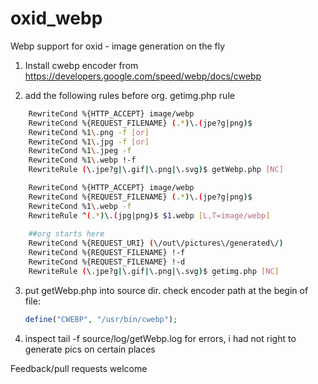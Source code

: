 # oxid_webp
Webp support for oxid - image generation on the fly 

1. Install cwebp encoder from https://developers.google.com/speed/webp/docs/cwebp

2. add the following rules before org. getimg.php rule

```bash
    RewriteCond %{HTTP_ACCEPT} image/webp 
    RewriteCond %{REQUEST_FILENAME} (.*)\.(jpe?g|png)$ 
    RewriteCond %1\.png -f [or]
    RewriteCond %1\.jpg -f [or]
    RewriteCond %1\.jpeg -f
    RewriteCond %1\.webp !-f
    RewriteRule (\.jpe?g|\.gif|\.png|\.svg)$ getWebp.php [NC]

    RewriteCond %{HTTP_ACCEPT} image/webp 
    RewriteCond %{REQUEST_FILENAME} (.*)\.(jpe?g|png)$ 
    RewriteCond %1\.webp -f 
    RewriteRule ^(.*)\.(jpg|png)$ $1.webp [L,T=image/webp]
    
    ##org starts here
    RewriteCond %{REQUEST_URI} (\/out\/pictures\/generated\/)
    RewriteCond %{REQUEST_FILENAME} !-f
    RewriteCond %{REQUEST_FILENAME} !-d
    RewriteRule (\.jpe?g|\.gif|\.png|\.svg)$ getimg.php [NC]
```

3. put getWebp.php into source dir. check encoder path at the begin of file:
   
   ```php
   define("CWEBP", "/usr/bin/cwebp");
   ```
4. inspect tail -f source/log/getWebp.log for errors, i had not right to generate pics on certain places




Feedback/pull requests welcome
